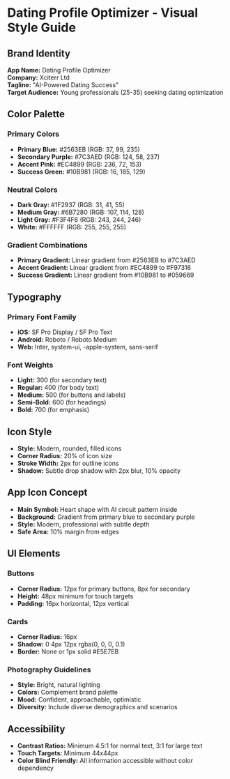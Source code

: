 # Dating Profile Optimizer - Visual Style Guide

## Brand Identity
**App Name:** Dating Profile Optimizer  
**Company:** Xciterr Ltd  
**Tagline:** "AI-Powered Dating Success"  
**Target Audience:** Young professionals (25-35) seeking dating optimization

## Color Palette

### Primary Colors
- **Primary Blue:** #2563EB (RGB: 37, 99, 235)
- **Secondary Purple:** #7C3AED (RGB: 124, 58, 237)
- **Accent Pink:** #EC4899 (RGB: 236, 72, 153)
- **Success Green:** #10B981 (RGB: 16, 185, 129)

### Neutral Colors
- **Dark Gray:** #1F2937 (RGB: 31, 41, 55)
- **Medium Gray:** #6B7280 (RGB: 107, 114, 128)
- **Light Gray:** #F3F4F6 (RGB: 243, 244, 246)
- **White:** #FFFFFF (RGB: 255, 255, 255)

### Gradient Combinations
- **Primary Gradient:** Linear gradient from #2563EB to #7C3AED
- **Accent Gradient:** Linear gradient from #EC4899 to #F97316
- **Success Gradient:** Linear gradient from #10B981 to #059669

## Typography

### Primary Font Family
- **iOS:** SF Pro Display / SF Pro Text
- **Android:** Roboto / Roboto Medium
- **Web:** Inter, system-ui, -apple-system, sans-serif

### Font Weights
- **Light:** 300 (for secondary text)
- **Regular:** 400 (for body text)
- **Medium:** 500 (for buttons and labels)
- **Semi-Bold:** 600 (for headings)
- **Bold:** 700 (for emphasis)

## Icon Style
- **Style:** Modern, rounded, filled icons
- **Corner Radius:** 20% of icon size
- **Stroke Width:** 2px for outline icons
- **Shadow:** Subtle drop shadow with 2px blur, 10% opacity

## App Icon Concept
- **Main Symbol:** Heart shape with AI circuit pattern inside
- **Background:** Gradient from primary blue to secondary purple
- **Style:** Modern, professional with subtle depth
- **Safe Area:** 10% margin from edges

## UI Elements

### Buttons
- **Corner Radius:** 12px for primary buttons, 8px for secondary
- **Height:** 48px minimum for touch targets
- **Padding:** 16px horizontal, 12px vertical

### Cards
- **Corner Radius:** 16px
- **Shadow:** 0 4px 12px rgba(0, 0, 0, 0.1)
- **Border:** None or 1px solid #E5E7EB

### Photography Guidelines
- **Style:** Bright, natural lighting
- **Colors:** Complement brand palette
- **Mood:** Confident, approachable, optimistic
- **Diversity:** Include diverse demographics and scenarios

## Accessibility
- **Contrast Ratios:** Minimum 4.5:1 for normal text, 3:1 for large text
- **Touch Targets:** Minimum 44x44px
- **Color Blind Friendly:** All information accessible without color dependency